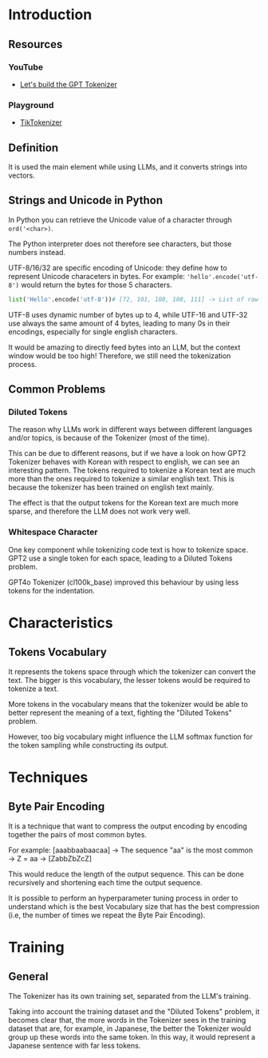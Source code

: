 # Introduction
## Resources
### YouTube
- [Let's build the GPT Tokenizer](https://www.youtube.com/watch?v=zduSFxRajkE)
### Playground
- [TikTokenizer](https://tiktokenizer.vercel.app/)

## Definition
It is used the main element while using LLMs, and it converts strings into vectors.

## Strings and Unicode in Python
In Python you can retrieve the Unicode value of a character through `ord('<char>)`.

The Python interpreter does not therefore see characters, but those numbers instead.

UTF-8/16/32 are specific encoding of Unicode: they define how to represent Unicode characeters in bytes.
For example: `'hello'.encode('utf-8')` would return the bytes for those 5 characters.

```python
list('Hello'.encode('utf-8'))# [72, 101, 108, 108, 111] -> List of raw bytes
```

UTF-8 uses dynamic number of bytes up to 4, while UTF-16 and UTF-32 use always the same amount of 4 bytes, 
leading to many 0s in their encodings, especially for single english characters.

It would be amazing to directly feed bytes into an LLM, but the context window would be too high! Therefore, we still
need the tokenization process.


## Common Problems
### Diluted Tokens
The reason why LLMs work in different ways between different languages and/or topics,
is because of the Tokenizer (most of the time).

This can be due to different reasons, but if we have a look on how GPT2 Tokenizer behaves
with Korean with respect to english, we can see an interesting pattern. The tokens required
to tokenize a Korean text are much more than the ones required to tokenize a similar 
english text. This is because the tokenizer has been trained on english text mainly.

The effect is that the output tokens for the Korean text are much more sparse, and therefore
the LLM does not work very well.

### Whitespace Character
One key component while tokenizing code text is how to tokenize space. GPT2 use a single token for
each space, leading to a Diluted Tokens problem.

GPT4o Tokenizer (cl100k_base) improved this behaviour by using less tokens for the indentation.

# Characteristics
## Tokens Vocabulary
It represents the tokens space through which the tokenizer can convert the text.
The bigger is this vocabulary, the lesser tokens would be required to tokenize a text.

More tokens in the vocabulary means that the tokenizer would be able to better represent the
meaning of a text, fighting the "Diluted Tokens" problem.

However, too big vocabulary might influence the LLM softmax function for the token sampling
while constructing its output.

# Techniques
## Byte Pair Encoding
It is a technique that want to compress the output encoding by encoding together the pairs of most common bytes.

For example: [aaabbaabaacaa] &rarr; The sequence "aa" is the most common &rarr; Z = aa &rarr; [ZabbZbZcZ]   

This would reduce the length of the output sequence. This can be done recursively and shortening each time the output sequence. 

It is possible to perform an hyperparameter tuning process in order to understand which is the best Vocabulary size that has the
best compression (i.e, the number of times we repeat the Byte Pair Encoding).

# Training
## General
The Tokenizer has its own training set, separated from the LLM's training.

Taking into account the training dataset and the "Diluted Tokens" problem, it becomes clear that, the more words in the Tokenizer
sees in the training dataset that are, for example, in Japanese, the better the Tokenizer would group up these words into 
the same token. In this way, it would represent a Japanese sentence with far less tokens.